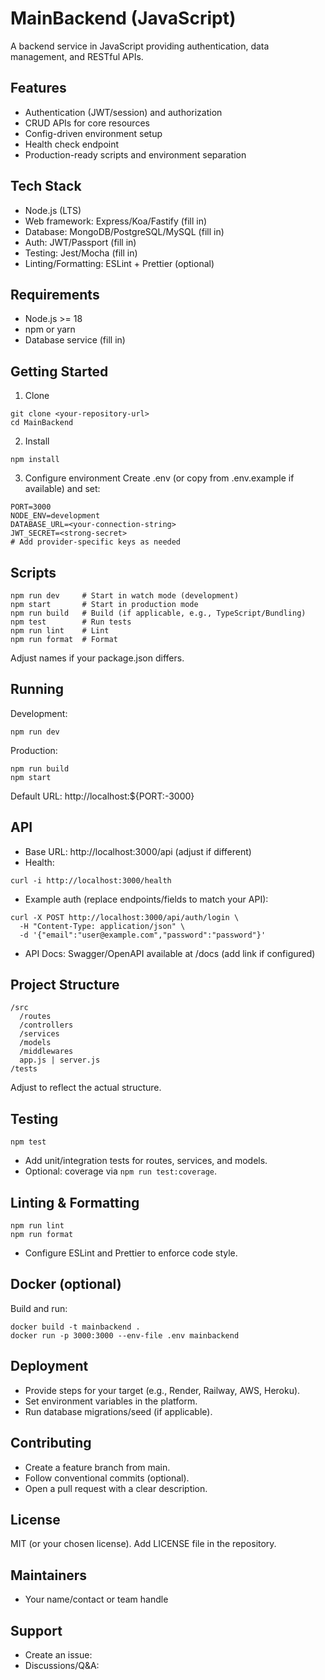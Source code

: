 # MainBackend (JavaScript)

A backend service in JavaScript providing authentication, data management, and RESTful APIs.

## Features
- Authentication (JWT/session) and authorization
- CRUD APIs for core resources
- Config-driven environment setup
- Health check endpoint
- Production-ready scripts and environment separation

## Tech Stack
- Node.js (LTS)
- Web framework: Express/Koa/Fastify (fill in)
- Database: MongoDB/PostgreSQL/MySQL (fill in)
- Auth: JWT/Passport (fill in)
- Testing: Jest/Mocha (fill in)
- Linting/Formatting: ESLint + Prettier (optional)

## Requirements
- Node.js >= 18
- npm or yarn
- Database service (fill in)

## Getting Started
1) Clone
```
git clone <your-repository-url>
cd MainBackend
```

2) Install
```
npm install
```

3) Configure environment
Create .env (or copy from .env.example if available) and set:
```
PORT=3000
NODE_ENV=development
DATABASE_URL=<your-connection-string>
JWT_SECRET=<strong-secret>
# Add provider-specific keys as needed
```

## Scripts
```
npm run dev     # Start in watch mode (development)
npm start       # Start in production mode
npm run build   # Build (if applicable, e.g., TypeScript/Bundling)
npm test        # Run tests
npm run lint    # Lint
npm run format  # Format
```
Adjust names if your package.json differs.

## Running
Development:
```
npm run dev
```
Production:
```
npm run build
npm start
```
Default URL: http://localhost:${PORT:-3000}

## API
- Base URL: http://localhost:3000/api (adjust if different)
- Health:
```
curl -i http://localhost:3000/health
```
- Example auth (replace endpoints/fields to match your API):
```
curl -X POST http://localhost:3000/api/auth/login \
  -H "Content-Type: application/json" \
  -d '{"email":"user@example.com","password":"password"}'
```
- API Docs: Swagger/OpenAPI available at /docs (add link if configured)

## Project Structure
```
/src
  /routes
  /controllers
  /services
  /models
  /middlewares
  app.js | server.js
/tests
```
Adjust to reflect the actual structure.

## Testing
```
npm test
```
- Add unit/integration tests for routes, services, and models.
- Optional: coverage via `npm run test:coverage`.

## Linting & Formatting
```
npm run lint
npm run format
```
- Configure ESLint and Prettier to enforce code style.

## Docker (optional)
Build and run:
```
docker build -t mainbackend .
docker run -p 3000:3000 --env-file .env mainbackend
```

## Deployment
- Provide steps for your target (e.g., Render, Railway, AWS, Heroku).
- Set environment variables in the platform.
- Run database migrations/seed (if applicable).

## Contributing
- Create a feature branch from main.
- Follow conventional commits (optional).
- Open a pull request with a clear description.

## License
MIT (or your chosen license). Add LICENSE file in the repository.

## Maintainers
- Your name/contact or team handle

## Support
- Create an issue: <your-issues-url>
- Discussions/Q&A: <your-discussions-url>
